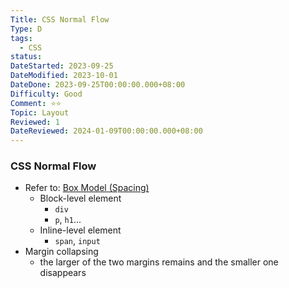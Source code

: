 ```yaml
---
Title: CSS Normal Flow
Type: D
tags:
  - CSS
status: 
DateStarted: 2023-09-25
DateModified: 2023-10-01
DateDone: 2023-09-25T00:00:00.000+08:00
Difficulty: Good
Comment: ⭐⭐
Topic: Layout
Reviewed: 1
DateReviewed: 2024-01-09T00:00:00.000+08:00
---
```

### CSS Normal Flow
- Refer to: [Box Model (Spacing)](Box%20Model%20(Spacing).md)
	- Block-level element
	    - `div`
	    - `p`, `h1`...
	- Inline-level element
	    - `span`, `input`
- Margin collapsing
    - the larger of the two margins remains and the smaller one disappears